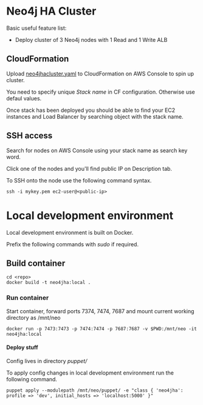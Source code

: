 # Neo4j HA Cluster

Basic useful feature list:

 * Deploy cluster of 3 Neo4j nodes with 1 Read and 1 Write ALB


 ## CloudFormation

 Upload [neo4jhacluster.yaml](https://github.com/Financial-Times/up-neo4j-ha-cluster/blob/master/cloudformation/neo4jhacluster.yaml) to CloudFormation on AWS Console to spin up cluster.

 You need to specify unique _Stack name_ in CF configuration. Otherwise use defaul values.

 Once stack has been deployed you should be able to find your EC2 instances and Load Balancer by searching object with the stack name.

 ## SSH access

 Search for nodes on AWS Console using your stack name as search key word.

 Click one of the nodes and you'll find public IP on Description tab.

 To SSH onto the node use the following command syntax.

 `ssh -i mykey.pem ec2-user@<public-ip>`

 # Local development environment

 Local development environment is built on Docker.

 Prefix the following commands with _sudo_ if required.

 ## Build container

 ```
 cd <repo>
 docker build -t neo4jha:local .
 ```

 ### Run container

 Start container, forward ports 7374, 7474, 7687 and mount current working directory as /mnt/neo

 ```
 docker run -p 7473:7473 -p 7474:7474 -p 7687:7687 -v $PWD:/mnt/neo -it neo4jha:local
 ```

 #### Deploy stuff

 Config lives in directory _puppet/_

 To apply config changes in local development environment run the following command.

 ```
 puppet apply --modulepath /mnt/neo/puppet/ -e "class { 'neo4jha': profile => 'dev', initial_hosts => 'localhost:5000' }"
 ```
